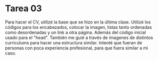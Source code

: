 # Tarea 03

Para hacer el CV, utilizé la base que se hizo en la última clase. Utilizé los códigos para los encabezados, colocar la imagen, listas tanto ordenadas como desordenadas y un link a otra página. Además del código inicial usado para el "head". 
También me guié a través de imagenes de distintos curriculums para hacer una estructura similar. Intenté que fueran de personas con poca experiencia profesional, para que fuera similar a mi caso.